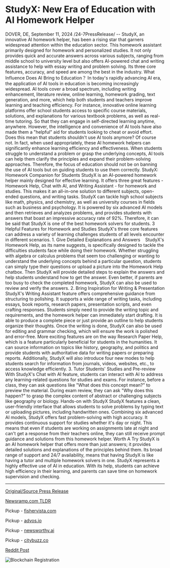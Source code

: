 # StudyX: New Era of Education with AI Homework Helper

DOVER, DE, September 11, 2024 /24-7PressRelease/ -- StudyX, an innovative AI homework helper, has been a rising star that garners widespread attention within the education sector. This homework assistant primarily designed for homework and personalized studies. It not only provides quick and accurate answers across various subjects, ranging from middle school to university level but also offers AI-powered chat and writing assistance to help with essay writing and problem solving. Its three core features, accuracy, and speed are among the best in the industry.  What Influence Does AI Bring to Education？  In today's rapidly advancing AI era, the application of AI tools in education is becoming increasingly widespread. AI tools cover a broad spectrum, including writing enhancement, literature review, online learning, homework grading, text generation, and more, which help both students and teachers improve learning and teaching efficiency.   For instance, innovative online learning platforms offer school students access to specific course materials, solutions, and explanations for various textbook problems, as well as real-time tutoring. So that they can engage in self-directed learning anytime, anywhere.   However, the intelligence and convenience of AI tools have also made them a "helpful" aid for students looking to cheat or avoid effort. Does this mean that students shouldn't use AI tools anymore? Of course not.   In fact, when used appropriately, these AI homework helpers can significantly enhance learning efficiency and effectiveness. When students struggle to understand a problem or grasp the underlying concepts, AI tools can help them clarify the principles and expand their problem-solving approaches. Therefore, the focus of education should not be on banning the use of AI tools but on guiding students to use them correctly.  StudyX: Homework Companion for Students​  StudyX is an AI-powered homework helper mainly designed for effective learning. It offers three great features - Homework Help, Chat with AI, and Writing Assistant - for homework and studies. This makes it an all-in-one solution to different subjects, open-ended questions, and writing tasks.  StudyX can tackle high school subjects like math, physics, and chemistry, as well as university courses in fields such as business and psychology. It is powered by six advanced AI models and then retrieves and analyzes problems, and provides students with answers that boast an impressive accuracy rate of 92%. Therefore, it can be said that StudyX is one of the best homework solvers for students.  3 Helpful Features for Homework and Studies  StudyX's three core features can address a variety of learning challenges students of all levels encounter in different scenarios.  1. Give Detailed Explanations and Answers     StudyX's Homework Help, as its name suggests, is specifically designed to tackle the difficulties students face while doing their homework. Whether struggling with algebra or calculus problems that seem too challenging or wanting to understand the underlying concepts behind a particular question, students can simply type their questions or upload a picture into the Homework Help chatbox. Then StudyX will provide detailed steps to explain the answers and help students understand how to get the answer.  Even better, if parents are too busy to check the completed homework, StudyX can also be used to review and verify the answers.  2. Bring Inspiration for Writing & Presentation  StudyX's Writing Assistant feature offers comprehensive guidance from structuring to polishing. It supports a wide range of writing tasks, including essays, book reports, research papers, presentation scripts, and even crafting responses. Students simply need to provide the writing topic and requirements, and the homework helper can immediately start drafting.   It is able to produce a complete piece or just provide an outline to help students organize their thoughts. Once the writing is done, StudyX can also be used for editing and grammar checking, which will ensure the work is polished and error-free.  More exciting features are on the way Research Paper Help, which is a feature particularly beneficial for students in the humanities. It can source information on topics like history, geography, and politics and provide students with authoritative data for writing papers or preparing reports. Additionally, StudyX will also introduce four new modes to help students search for information from journals, videos, websites, etc., to access knowledge efficiently.  3. Tutor Students' Studies and Pre-review  With StudyX's Chat with AI feature, students can interact with AI to address any learning-related questions for studies and exams. For instance, before a class, they can ask questions like "What does this concept mean?" to preview the material. During exam review, they can ask "Why does this happen?" to grasp the complex content of abstract or challenging subjects like geography or biology.  Hands-on with StudyX  StudyX features a clean, user-friendly interface that allows students to solve problems by typing text or uploading pictures, including handwritten ones. Combining six advanced AI models, StudyX offers fast problem-solving with high accuracy. It provides continuous support for studies whether it's day or night. This means that even if students are working on assignments late at night and can't get a response from their teachers online, they can still receive prompt guidance and solutions from this homework helper.  Worth A Try  StudyX is an AI homework helper that offers more than just answers; it provides detailed solutions and explanations of the principles behind them. Its broad range of support and 24/7 availability, means that having StudyX is like having a tutor and multiple homework solvers in one. StudyX represents a highly effective use of AI in education. With its help, students can achieve high efficiency in their learning, and parents can save time on homework supervision and checking. 

---

[Original/Source Press Release](https://www.24-7pressrelease.com/press-release/514187/studyx-new-era-of-education-with-ai-homework-helper)
                    

[Newsramp.com TLDR](https://newsramp.com/curated-news/innovative-ai-homework-helper-studyx-offers-quick-and-accurate-answers-across-various-subjects/e3dfe9c67b258993e7c3aa12a6476cde) 


Pickup - [fishervista.com](https://fishervista.com/en/studyx-revolutionizes-education-with-advanced-ai-homework-helper/20246677)

Pickup - [advos.io](https://advos.io/en/studyx-unveils-ai-powered-homework-helper-to-revolutionize-education/20246677)

Pickup - [newsworthy.ai](https://newsworthy.ai/curated/studyx-introduces-ai-powered-homework-helper-transforming-education-landscape/20246677)

Pickup - [citybuzz.co](https://citybuzz.co/2024/09/11/studyx-revolutionizes-education-with-ai-powered-homework-assistant)
 



[Reddit Post](https://www.reddit.com/r/newsramp/comments/1fe47c8/innovative_ai_homework_helper_studyx_offers_quick/) 



![Blockchain Registration](https://cdn.newsramp.app/24-7PressRelease/qrcode/249/11/wolff8lF.webp)